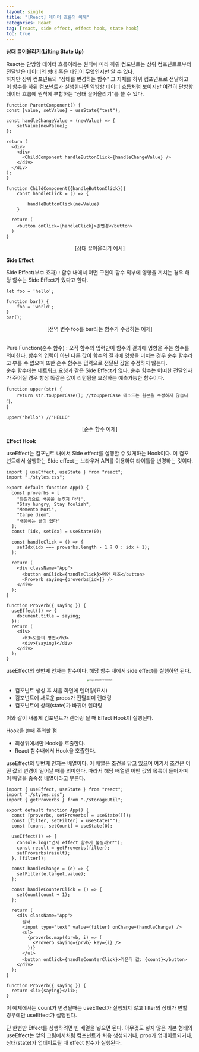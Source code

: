 ```yaml
---
layout: single
title: "[React] 데이터 흐름의 이해"
categories: React
tag: [react, side effect, effect hook, state hook]
toc: true
---
```


**상태 끌어올리기(Lifting State Up)**

React는 단방향 데이터 흐름이라는 원칙에 따라 하위 컴포넌트는 상위 컴포넌트로부터 전달받은 데이터의 형태 혹은 타입이 무엇인지만 알 수 있다.  
하지만 상위 컴포넌트의 "상태를 변경하는 함수" 그 자체를 하위 컴포넌트로 전달하고 이 함수를 하위 컴포넌트가 실행한다면 역방향 데이터 흐름처럼 보이지만 여전히 단방향 데이터 흐름에 원칙에 부합하는 "상태 끌어올리기"를 쓸 수 있다.

```react
function ParentComponent() {
const [value, setValue] = useState("test");

const handleChangeValue = (newValue) => {
	setValue(newValue);
};
  
return (
  <div>
    <div>
      <ChildComponent handleButtonClick={handleChangeValue} />
    </div>
  </div>
);
}
```

```react
function ChildComponent({handleButtonClick}){
	const handleClick = () => {
	
		handleButtonClick(newValue)
	}
  
  return (
  	<button onClick={handleClick}>값변경</button>
  )
}
```

<center>[상태 끌어올리기 예시]</center>



**Side Effect**

Side Effect(부수 효과) : 함수 내에서 어떤 구현이 함수 외부에 영향을 끼치는 경우 해당 함수는 Side Effect가 있다고 한다.

```react
let foo = 'hello';

function bar() {
	foo = 'world';
}
bar();
```

<center>[전역 변수 foo를 bar라는 함수가 수정하는 예제]</center><br>



Pure Function(순수 함수) : 오직 함수의 입력만이 함수의 결과에 영향을 주는 함수를 의미한다. 함수의 입력이 아닌 다른 값이 함수의 결과에 영향을 미치는 경우 순수 함수라고 부를 수 없으며 또한 순수 함수는 입력으로 전달된 값을 수정하지 않는다.  
순수 함수에는 네트워크 요청과 같은 Side Effect가 없다. 순수 함수는 어떠한 전달인자가 주어질 경우 항상 똑같은 값이 리턴됨을 보장하는 예측가능한 함수이다.

```react
function upper(str) {
	return str.toUpperCase(); //toUpperCase 메소드는 원본을 수정하지 않습니다.
}

upper('hello') //'HELLO'
```

<center>[순수 함수 예제]</center>



**Effect Hook**

useEffect는 컴포넌트 내에서 Side effect를 실행할 수 있게하는 Hook이다. 이 컴포넌트에서 실행하는 SIde effect는 브라우저 API를 이용하여 타이틀을 변경하는 것이다.

```react
import { useEffect, useState } from "react";
import "./styles.css";

export default function App() {
  const proverbs = [
    "좌절감으로 배움을 늦추지 마라",
    "Stay hungry, Stay foolish",
    "Memento Mori",
    "Carpe diem",
    "배움에는 끝이 없다"
  ];
  const [idx, setIdx] = useState(0);

  const handleClick = () => {
    setIdx(idx === proverbs.length - 1 ? 0 : idx + 1);
  };

  return (
    <div className="App">
      <button onClick={handleClick}>명언 제조</button>
      <Proverb saying={proverbs[idx]} />
    </div>
  );
}

function Proverb({ saying }) {
  useEffect(() => {
    document.title = saying;
  });
  return (
    <div>
      <h3>오늘의 명언</h3>
      <div>{saying}</div>
    </div>
  );
}

```

useEffect의 첫번째 인자는 함수이다. 해당 함수 내에서 side effect를 실행하면 된다.

<center>

<img src="../../images/2022-08-03-react_4th/image-20220804145550826.png" alt="image-20220804145550826" style="zoom:33%;" />

</center>

- 컴포넌트 생성 후 처음 화면에 렌더링(표시)
- 컴포넌트에 새로운 props가 전달되며 렌더링
- 컴포넌트에 상태(state)가 바뀌며 렌더링

이와 같이 새롭게 컴포넌트가 렌더링 될 때 Effect Hook이 실행된다.

Hook을 쓸때 주의할 점

- 최상위에서만 Hook을 호출한다.
- React 함수내에서 Hook을 호출한다.



useEffect의 두번째 인자는 배열이다. 이 배열은 조건을 담고 있으며 여기서 조건은 어떤 값의 변경이 일어날 때를 의미한다. 따라서 해당 배열엔 어떤 값의 목록이 들어가며 이 배열을 종속성 배열이라고 부른다.

```react
import { useEffect, useState } from "react";
import "./styles.css";
import { getProverbs } from "./storageUtil";

export default function App() {
  const [proverbs, setProverbs] = useState([]);
  const [filter, setFilter] = useState("");
  const [count, setCount] = useState(0);

  useEffect(() => {
    console.log("언제 effect 함수가 불릴까요?");
    const result = getProverbs(filter);
    setProverbs(result);
  }, [filter]);

  const handleChange = (e) => {
    setFilter(e.target.value);
  };

  const handleCounterClick = () => {
    setCount(count + 1);
  };

  return (
    <div className="App">
      필터
      <input type="text" value={filter} onChange={handleChange} />
      <ul>
        {proverbs.map((prvb, i) => (
          <Proverb saying={prvb} key={i} />
        ))}
      </ul>
      <button onClick={handleCounterClick}>카운터 값: {count}</button>
    </div>
  );
}

function Proverb({ saying }) {
  return <li>{saying}</li>;
}

```

이 예제에서는 count가 변경될때는 useEffect가 실행되지 않고 filter의 상태가 변할 경우에만 useEffect가 실행된다.

단 한번만 Effect를 싱행하려면 빈 배열을 넣으면 된다. 아무것도 넣지 않은 기본 형태의 useEffect는 앞의 그림에서처럼 컴포넌트가 처음 생성되거나, prop가 업데이트되거나, 상태(state)가 업데이트될 때 effect 함수가 실행된다.
